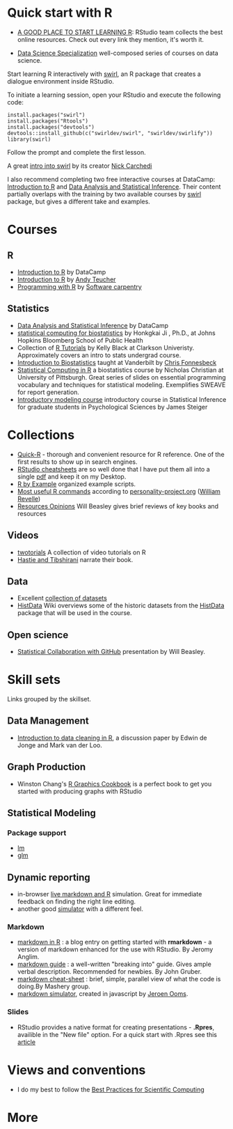 # Quick start with R

- [A GOOD PLACE TO START LEARNING R](http://www.rstudio.com/resources/training/online-learning/): RStudio team collects the best online resources. Check out every link they mention, it's worth it.  

- [Data Science Specialization](https://github.com/DataScienceSpecialization) well-composed series of courses on data science.  


Start learning R interactively with [swirl](http://swirlstats.com/students.html), an R package that creates a dialogue environment inside RStudio.  

To initiate a learning session, open your RStudio and execute the following code:  

```
install.packages("swirl")  
install.packages("Rtools")  
install.packages("devtools")  
devtools::install_github(c("swirldev/swirl", "swirldev/swirlify"))  
library(swirl)  
```

Follow the prompt and complete the first lesson.

A great [intro into swirl](https://www.youtube.com/watch?v=S1tBTlrx0JY) by its creator [Nick Carchedi](http://nickcarchedi.com/)

I also recommend completing two free interactive courses at DataCamp: [Introduction to R](https://www.datacamp.com/courses/introduction-to-r) and [Data Analysis and Statistical Inference](https://www.datacamp.com/courses/data-analysis-and-statistical-inference_mine-cetinkaya-rundel-by-datacamp). Their content partially overlaps with the training by two available courses by [swirl](http://swirlstats.com/students.html) package, but gives a different take and examples. 



# Courses

## R
- [Introduction to R](https://www.datacamp.com/courses/introduction-to-r)  by DataCamp   
- [Introduction to R](http://ateucher.github.io/rcourse_site/)  by [Andy Teucher](https://github.com/ateucher)
- [Programming with R](http://swcarpentry.github.io/r-novice-inflammation/)  by [Software carpentry](http://software-carpentry.org/)

## Statistics
- [Data Analysis and Statistical Inference](https://www.datacamp.com/courses/data-analysis-and-statistical-inference_mine-cetinkaya-rundel-by-datacamp) by DataCamp  
- [statistical computing for biostatistics](http://www.biostat.jhsph.edu/~hji/courses/statcomputing/)  by Honkgkai Ji , Ph.D., at Johns Hopkins Bloomberg School of Public Health  
- Collection of [R Tutorials](http://www.cyclismo.org/tutorial/R/) by Kelly Black at Clarkson Univeristy. Approximately covers an intro to stats undergrad course.
- [Introduction to Biostatistics](http://stronginference.com/Bios6301/)  taught at Vanderbilt by [Chris Fonnesbeck](https://github.com/fonnesbeck?tab=repositories)
- [Statistical Computing in R](http://www.pitt.edu/~njc23/) a biostatistics course by   Nicholas Christian at University of Pittsburgh.  Great series of slides on essential programming vocabulary and techniques  for statistical modeling. Exemplifies SWEAVE for report generation.  
- [Introductory modeling course](http://statpower.net/310LectureSlides.html) introductory course in Statistical Inference for graduate students in Psychological Sciences  by James Steiger  


# Collections 
- [Quick-R](http://www.statmethods.net/) - thorough and convenient resource for R reference. One of the first results to show up in search engines. 
- [RStudio cheatsheets](http://www.rstudio.com/resources/cheatsheets/) are so well done that I have put them all into a single [pdf](./materials/pdf/R_Studio_Cheat_Sheets.pdf) and keep it on my Desktop.
- [R by Example](http://www.mayin.org/ajayshah/KB/R/) organized example scripts. 
- [Most useful R commands](http://www.personality-project.org/r/r.commands.html) according to [personality-project.org](http://www.personality-project.org/index.html) ([William Revelle](http://www.personality-project.org/revelle.html))
- [Resources Opinions](https://github.com/OuhscBbmc/RedcapExamplesAndPatterns/blob/master/DocumentationGlobal/ResourcesOpinions.md)  Will Beasley gives  brief reviews of key books and resources


## Videos
- [twotorials](http://www.twotorials.com/) A collection of video tutorials on R
- [Hastie and Tibshirani](http://www.r-bloggers.com/in-depth-introduction-to-machine-learning-in-15-hours-of-expert-videos/) narrate their book.  

## Data 

- Excellent [collection of datasets](http://www.statsci.org/datasets.html) 
- [HistData](./data/HistData/Encyclopedia_HistData.md) Wiki overviews some of the historic datasets from the [HistData](./data/HistData/README.md) package that will be used in the course.


## Open science

-  [Statistical Collaboration with GitHub](http://htmlpreview.github.io/?https://raw.githubusercontent.com/OuhscBbmc/StatisticalComputing/master/2014_Presentations/05_May/BeasleyScugGitHub2014-05.html#/) presentation by Will Beasley.



# Skill sets
  Links grouped by the skillset. 


## Data Management

-  [Introduction to data cleaning in R](http://cran.r-project.org/doc/contrib/de_Jonge+van_der_Loo-Introduction_to_data_cleaning_with_R.pdf), a discussion paper by Edwin de Jonge and 
Mark van der Loo.


## Graph Production
- Winston Chang's [R Graphics Cookbook](http://www.cookbook-r.com/) is a perfect book to get you started with producing graphs with RStudio

## Statistical Modeling

### Package support  

- [lm]()  
- [glm]()  

## Dynamic reporting

- in-browser [live markdown and R](https://demo.ocpu.io/markdownapp/www/) simulation. Great for immediate feedback on finding the right line editing.
- another good [simulator](http://markdown-here.com/livedemo.html) with a different feel.

### Markdown
- [markdown in R](http://jeromyanglim.blogspot.ca/2012/05/getting-started-with-r-markdown-knitr.html) : a blog entry on getting started with **rmarkdown** - a version of markdown enhanced for the use with RStudio.  By Jeromy Anglim.
- [markdown guide](http://daringfireball.net/projects/markdown/) : a well-written "breaking into" guide. Gives ample verbal description. Recommended for newbies. By John Gruber.  
- [markdown cheat-sheet](http://support.mashery.com/docs/customizing_your_portal/Markdown_Cheat_Sheet) : brief, simple, parallel view of what the code is doing.By Mashery group.   
- [markdown simulator](https://demo.ocpu.io/markdownapp/www/), created in javascript by  [Jeroen Ooms](http://jeroenooms.github.io/). 


### Slides  
- RStudio provides a native format for creating presentations - **.Rpres**, availible in the "New file" option. For a quick start with .Rpres see this [article](https://support.rstudio.com/hc/en-us/articles/200486468-Authoring-R-Presentations)
 

 
# Views and conventions 

- I do my best to follow the [Best Practices for Scientific Computing](http://journals.plos.org/plosbiology/article?id=10.1371/journal.pbio.1001745)

# More 


 
 
 
 
 
